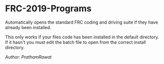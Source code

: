 # FRC-2019-Programs
Automatically opens the standard FRC coding and driving suite if they have already been installed.

This only works if your files code has been installed in the default directory.
If it hasn't you must edit the batch file to open from the correct install directory.

_Author: PrathamRawat_
